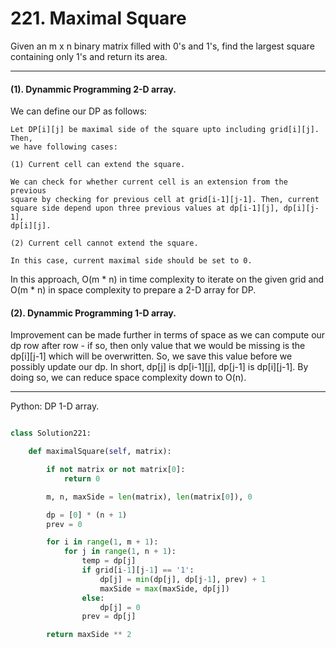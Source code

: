 # 221. Maximal Square

Given an m x n binary matrix filled with 0's and 1's, find the largest square
containing only 1's and return its area.

---

#### (1). Dynammic Programming 2-D array.

We can define our DP as follows:

    Let DP[i][j] be maximal side of the square upto including grid[i][j]. Then,
    we have following cases:

    (1) Current cell can extend the square.

    We can check for whether current cell is an extension from the previous
    square by checking for previous cell at grid[i-1][j-1]. Then, current
    square side depend upon three previous values at dp[i-1][j], dp[i][j-1],
    dp[i][j].

    (2) Current cell cannot extend the square.

    In this case, current maximal side should be set to 0.

In this approach, O(m * n) in time complexity to iterate on the given grid and
O(m * n) in space complexity to prepare a 2-D array for DP.

#### (2). Dynammic Programming 1-D array.

Improvement can be made further in terms of space as we can compute our dp row
after row - if so, then only value that we would be missing is the dp[i][j-1]
which will be overwritten. So, we save this value before we possibly update our
dp. In short, dp[j] is dp[i-1][j], dp[j-1] is dp[i][j-1]. By doing so, we can
reduce space complexity down to O(n).

---

Python: DP 1-D array.

```python

class Solution221:

    def maximalSquare(self, matrix):

        if not matrix or not matrix[0]:
            return 0

        m, n, maxSide = len(matrix), len(matrix[0]), 0

        dp = [0] * (n + 1)
        prev = 0

        for i in range(1, m + 1):
            for j in range(1, n + 1):
                temp = dp[j]
                if grid[i-1][j-1] == '1':
                    dp[j] = min(dp[j], dp[j-1], prev) + 1
                    maxSide = max(maxSide, dp[j])
                else:
                    dp[j] = 0
                prev = dp[j]

        return maxSide ** 2
```
